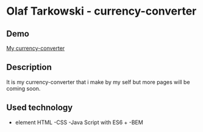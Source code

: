 # **Olaf Tarkowski - currency-converter**

## Demo
[My currency-converter](https://olaf-tarkowski.github.io/currency-converter/)

## Description
It is my currency-converter that i make by my self but more pages will be coming soon.

## Used technology
- element HTML
-CSS
-Java Script with ES6 +
-BEM
